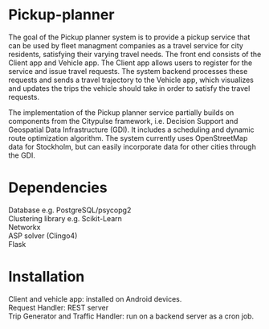 # Pickup-planner

The goal of the Pickup planner system is to provide a pickup service that can be used by fleet managment companies as a travel service for city residents, satisfying their varying travel needs. The front end consists of the Client app and Vehicle app. The Client app allows users to register for the service and issue travel requests. The system backend processes these requests and sends a travel trajectory to the Vehicle app, which visualizes and updates the trips the vehicle should take in order to satisfy the travel requests.

The implementation of the Pickup planner service partially builds on components from the Citypulse framework, i.e. Decision Support and Geospatial Data Infrastructure (GDI). It includes a scheduling and dynamic route optimization algorithm. The system currently uses OpenStreetMap data for Stockholm, but can easily incorporate data for other cities through the GDI.

# Dependencies

Database e.g. PostgreSQL/psycopg2  
Clustering library e.g. Scikit-Learn  
Networkx  
ASP solver (Clingo4)  
Flask

# Installation
Client and vehicle app: installed on Android devices.     
Request Handler: REST server  
Trip Generator and Traffic Handler: run on a backend server as a cron job.
